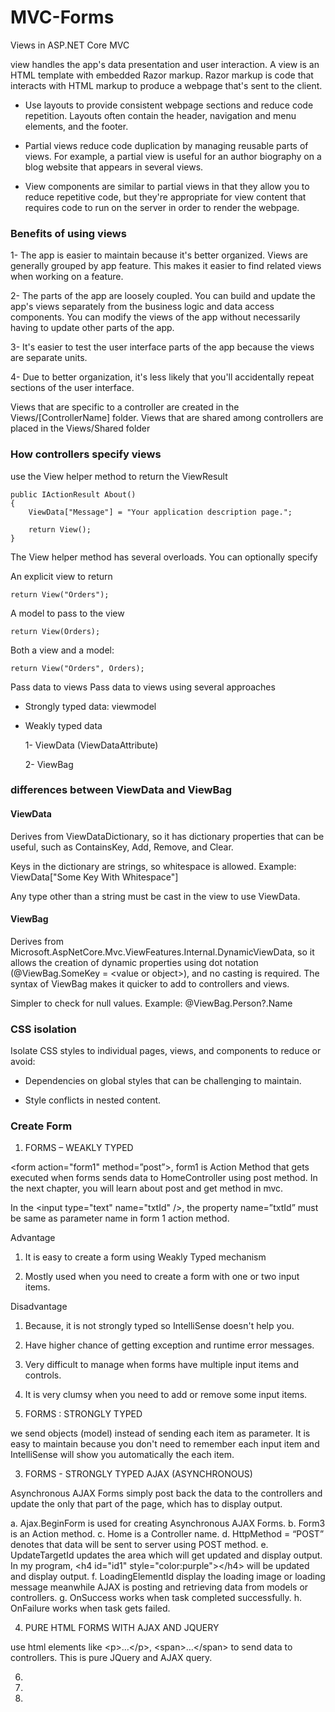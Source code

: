 # MVC-Forms

Views in ASP.NET Core MVC

view handles the app's data presentation and user interaction. A view is an HTML template with embedded Razor markup. Razor markup is code that interacts with HTML markup to produce a webpage that's sent to the client.

* Use layouts to provide consistent webpage sections and reduce code repetition. Layouts often contain the header, navigation and menu elements, and the footer.

* Partial views reduce code duplication by managing reusable parts of views. For example, a partial view is useful for an author biography on a blog website that appears in several views.

* View components are similar to partial views in that they allow you to reduce repetitive code, but they're appropriate for view content that requires code to run on the server in order to render the webpage.

### Benefits of using views

1- The app is easier to maintain because it's better organized. Views are generally grouped by app feature. This makes it easier to find related views when working on a feature.

2- The parts of the app are loosely coupled. You can build and update the app's views separately from the business logic and data access components. You can modify the views of the app without necessarily having to update other parts of the app.

3- It's easier to test the user interface parts of the app because the views are separate units.

4- Due to better organization, it's less likely that you'll accidentally repeat sections of the user interface.

Views that are specific to a controller are created in the Views/[ControllerName] folder. Views that are shared among controllers are placed in the Views/Shared folder

### How controllers specify views

use the View helper method to return the ViewResult

```
public IActionResult About()
{
    ViewData["Message"] = "Your application description page.";

    return View();
}
```

The View helper method has several overloads. You can optionally specify

An explicit view to return
```
return View("Orders");
```

A model to pass to the view

```
return View(Orders);
```

Both a view and a model:

```
return View("Orders", Orders);
```

Pass data to views
Pass data to views using several approaches

* Strongly typed data: viewmodel
* Weakly typed data
  
   1- ViewData (ViewDataAttribute)
   
   2- ViewBag

### differences between ViewData and ViewBag

#### ViewData

Derives from ViewDataDictionary, so it has dictionary properties that can be useful, such as ContainsKey, Add, Remove, and Clear.

Keys in the dictionary are strings, so whitespace is allowed. Example: ViewData["Some Key With Whitespace"]

Any type other than a string must be cast in the view to use ViewData.

#### ViewBag

Derives from Microsoft.AspNetCore.Mvc.ViewFeatures.Internal.DynamicViewData, so it allows the creation of dynamic properties using dot notation (@ViewBag.SomeKey = \<value or object>), and no casting is required. The syntax of ViewBag makes it quicker to add to controllers and views.

Simpler to check for null values. Example: @ViewBag.Person?.Name


### CSS isolation

Isolate CSS styles to individual pages, views, and components to reduce or avoid:

* Dependencies on global styles that can be challenging to maintain.

* Style conflicts in nested content.

### Create Form

1. FORMS – WEAKLY TYPED

\<form action="form1" method=”post”>, form1 is Action Method that gets executed when forms sends data to HomeController using post method. In the next chapter, you will learn about post and get method in mvc.

In the \<input type="text" name="txtId" />, the property name=”txtId” must be same as parameter name in form 1 action method.

Advantage

1. It is easy to create a form using Weakly Typed mechanism

2. Mostly used when you need to create a form with one or two input items.

Disadvantage

1. Because, it is not strongly typed so IntelliSense doesn't help you.

2. Have higher chance of getting exception and runtime error messages.

3. Very difficult to manage when forms have multiple input items and controls.

4. It is very clumsy when you need to add or remove some input items.

2. FORMS : STRONGLY TYPED

we send objects (model) instead of sending each item as parameter. It is easy to maintain because you don't need to remember each input item and IntelliSense will show you automatically the each item.

3. FORMS - STRONGLY TYPED AJAX (ASYNCHRONOUS)

Asynchronous AJAX Forms simply post back the data to the controllers and update the only that part of the page, which has to display output.

a. Ajax.BeginForm is used for creating Asynchronous AJAX Forms.
b. Form3 is an Action method.
c. Home is a Controller name.
d. HttpMethod = “POST” denotes that data will be sent to server using POST method.
e. UpdateTargetId updates the area which will get updated and display output. In my program, \<h4 id="id1" style="color:purple">\</h4> will be updated and display output.
f. LoadingElementId display the loading image or loading message meanwhile AJAX is posting and retrieving data from models or controllers.
g. OnSuccess works when task completed successfully.
h. OnFailure works when task gets failed.

4. PURE HTML FORMS WITH AJAX AND JQUERY

 use html elements like \<p>…\</p>, \<span>…\</span> to send data to controllers. This is pure JQuery and AJAX query.









6. 
6. 
6. 

